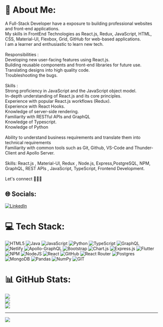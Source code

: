 # 💫 About Me:
A Full-Stack Developer have a exposure to building professional websites and front-end applications. <br>My skills in FrontEnd Technologies as React.js, Redux, JavaScript, HTML, CSS, Material-UI, Flexbox, Grid, GitHub for web-based applications.<br>I am a learner and enthusiastic to learn new tech.<br><br>Responsibilities :<br>Developing new user-facing features using React.js.<br>Building reusable components and front-end libraries for future use.<br>Translating designs into high quality code.<br>Troubleshooting the bugs.<br> <br>Skills :<br>Strong proficiency in JavaScript and the JavaScript object model.<br>In-depth understanding of React.js and its core principles.<br>Experience with popular React.js workflows (Redux).<br>Experience with React Hooks.<br>Knowledge of server-side rendering. <br>Familiarity with RESTful APIs and GraphQL<br>Knowledge of Typescript.<br>Knowledge of Python<br><br>Ability to understand business requirements and translate them into technical requirements<br>Familiarity with common tools such as Git, Github, VS-Code and Thunder-Client and Apollo Server.<br><br>Skills: React.js , Material-UI, Redux , Node.js, Express,PostgreSQL,  NPM, GraphQL, REST APIs , JavaScript, TypeScript, Frontend Development.<br><br>Let's connect 🙋🏻‍♂️


## 🌐 Socials:
[![LinkedIn](https://img.shields.io/badge/LinkedIn-%230077B5.svg?logo=linkedin&logoColor=white)](https://linkedin.com/in/www.linkedin.com/in/karansingh07) 

# 💻 Tech Stack:
![HTML5](https://img.shields.io/badge/html5-%23E34F26.svg?style=for-the-badge&logo=html5&logoColor=white) ![Java](https://img.shields.io/badge/java-%23ED8B00.svg?style=for-the-badge&logo=java&logoColor=white) ![JavaScript](https://img.shields.io/badge/javascript-%23323330.svg?style=for-the-badge&logo=javascript&logoColor=%23F7DF1E) ![Python](https://img.shields.io/badge/python-3670A0?style=for-the-badge&logo=python&logoColor=ffdd54) ![TypeScript](https://img.shields.io/badge/typescript-%23007ACC.svg?style=for-the-badge&logo=typescript&logoColor=white) ![GraphQL](https://img.shields.io/badge/-GraphQL-E10098?style=for-the-badge&logo=graphql&logoColor=white) ![Netlify](https://img.shields.io/badge/netlify-%23000000.svg?style=for-the-badge&logo=netlify&logoColor=#00C7B7) ![Apollo-GraphQL](https://img.shields.io/badge/-ApolloGraphQL-311C87?style=for-the-badge&logo=apollo-graphql) ![Bootstrap](https://img.shields.io/badge/bootstrap-%23563D7C.svg?style=for-the-badge&logo=bootstrap&logoColor=white) ![Chart.js](https://img.shields.io/badge/chart.js-F5788D.svg?style=for-the-badge&logo=chart.js&logoColor=white) ![Express.js](https://img.shields.io/badge/express.js-%23404d59.svg?style=for-the-badge&logo=express&logoColor=%2361DAFB) ![Flutter](https://img.shields.io/badge/Flutter-%2302569B.svg?style=for-the-badge&logo=Flutter&logoColor=white) ![NPM](https://img.shields.io/badge/NPM-%23000000.svg?style=for-the-badge&logo=npm&logoColor=white) ![NodeJS](https://img.shields.io/badge/node.js-6DA55F?style=for-the-badge&logo=node.js&logoColor=white) ![React](https://img.shields.io/badge/react-%2320232a.svg?style=for-the-badge&logo=react&logoColor=%2361DAFB) ![GitHub](https://img.shields.io/badge/GitHub-%23121011.svg?style=for-the-badge&logo=github&logoColor=white) ![React Router](https://img.shields.io/badge/React_Router-CA4245?style=for-the-badge&logo=react-router&logoColor=white) ![Postgres](https://img.shields.io/badge/postgres-%23316192.svg?style=for-the-badge&logo=postgresql&logoColor=white) ![MongoDB](https://img.shields.io/badge/MongoDB-%234ea94b.svg?style=for-the-badge&logo=mongodb&logoColor=white) ![Pandas](https://img.shields.io/badge/pandas-%23150458.svg?style=for-the-badge&logo=pandas&logoColor=white) ![NumPy](https://img.shields.io/badge/numpy-%23013243.svg?style=for-the-badge&logo=numpy&logoColor=white) ![GIT](https://img.shields.io/badge/Git-fc6d26?style=for-the-badge&logo=git&logoColor=white)
# 📊 GitHub Stats:
![](https://github-readme-stats.vercel.app/api?username=Karan5807&theme=dark&hide_border=false&include_all_commits=true&count_private=true)<br/>
![](https://github-readme-streak-stats.herokuapp.com/?user=Karan5807&theme=dark&hide_border=false)<br/>
![](https://github-readme-stats.vercel.app/api/top-langs/?username=Karan5807&theme=dark&hide_border=false&include_all_commits=true&count_private=true&layout=compact)

---
[![](https://visitcount.itsvg.in/api?id=Karan5807&icon=0&color=0)](https://visitcount.itsvg.in)

<!-- Proudly created with GPRM ( https://gprm.itsvg.in ) -->
